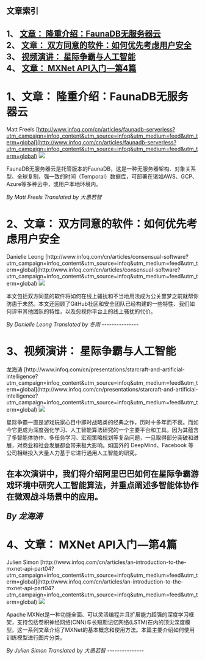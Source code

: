## 文章索引
1、 <a href="#1文章-隆重介绍faunadb无服务器云" >文章： 隆重介绍：FaunaDB无服务器云</a><br/>
2、 <a href="#2文章-双方同意的软件如何优先考虑用户安全" >文章： 双方同意的软件：如何优先考虑用户安全</a><br/>
3、 <a href="#3视频演讲-星际争霸与人工智能" >视频演讲： 星际争霸与人工智能</a><br/>
4、 <a href="#4文章-mxnet-api入门-第4篇" >文章： MXNet API入门 —第4篇</a><br/><h1 id="#title_0" >1、文章： 隆重介绍：FaunaDB无服务器云</h1>
Matt Freels
[http://www.infoq.com/cn/articles/faunadb-serverless?utm_campaign=infoq_content&utm_source=infoq&utm_medium=feed&utm_term=global](http://www.infoq.com/cn/articles/faunadb-serverless?utm_campaign=infoq_content&utm_source=infoq&utm_medium=feed&utm_term=global)
<img src="http://www.infoq.com/resource/articles/faunadb-serverless/zh/headerimage/og-image-074924f0ef93b8ee613908d3da949731.jpg"/><p>FaunaDB无服务器云是托管版本的FaunaDB，这是一种无服务器架构、对象关系型、全球复制、强一致的时间（Temporal）数据库，可部署在诸如AWS、GCP、Azure等多种云中，或用户本地环境内。</p> <i>By Matt Freels</i> <i> Translated by 大愚若智</i>
---------------
<h1 id="#title_1" >2、文章： 双方同意的软件：如何优先考虑用户安全</h1>
Danielle Leong
[http://www.infoq.com/cn/articles/consensual-software?utm_campaign=infoq_content&utm_source=infoq&utm_medium=feed&utm_term=global](http://www.infoq.com/cn/articles/consensual-software?utm_campaign=infoq_content&utm_source=infoq&utm_medium=feed&utm_term=global)
<img src="http://www.infoq.com/resource/articles/consensual-software/zh/headerimage/GettyImages-671938164.jpg"/><p>本文包括双方同意的软件将如何在线上骚扰和不当地用法成为公关噩梦之前就帮你防患于未然。本文还回顾了GitHub社区和安全团队已经构建的一些特性、我们如何评审其他团队的特性，以及忽视你平台上的线上骚扰的代价。</p> <i>By Danielle Leong</i> <i> Translated by 冬雨</i>
---------------
<h1 id="#title_2" >3、视频演讲： 星际争霸与人工智能</h1>
龙海涛
[http://www.infoq.com/cn/presentations/starcraft-and-artificial-intelligence?utm_campaign=infoq_content&utm_source=infoq&utm_medium=feed&utm_term=global](http://www.infoq.com/cn/presentations/starcraft-and-artificial-intelligence?utm_campaign=infoq_content&utm_source=infoq&utm_medium=feed&utm_term=global)
<img src="http://www.infoq.com/resource/presentations/starcraft-and-artificial-intelligence/zh/mediumimage/longhaitao270.jpg"/><p>星际争霸一直是游戏玩家心目中即时战略类的经典之作，历时十多年而不衰。而如今它更成为深度强化学习、人工智能算法研究的一个主要平台和工具。因为其蕴含了多智能体协作、多任务学习、宏观策略规划等复杂问题，一旦取得部分突破和进展，对商业和社会发展都会带来极大影响。如国外的 DeepMind、Facebook 等公司相继投入大量人力基于它进行通用人工智能的研究。
在本次演讲中，我们将介绍阿里巴巴如何在星际争霸游戏环境中研究人工智能算法，并重点阐述多智能体协作在微观战斗场景中的应用。</p> <i>By 龙海涛</i>
---------------
<h1 id="#title_3" >4、文章： MXNet API入门 —第4篇</h1>
Julien Simon
[http://www.infoq.com/cn/articles/an-introduction-to-the-mxnet-api-part04?utm_campaign=infoq_content&utm_source=infoq&utm_medium=feed&utm_term=global](http://www.infoq.com/cn/articles/an-introduction-to-the-mxnet-api-part04?utm_campaign=infoq_content&utm_source=infoq&utm_medium=feed&utm_term=global)
<img src="http://www.infoq.com/resource/articles/an-introduction-to-the-mxnet-api-part04/zh/smallimage/Crashlytics_100_100.jpg"/><p>Apache MXNet是一种功能全面、可以灵活编程并且扩展能力超强的深度学习框架，支持包括卷积神经网络(CNN)与长短期记忆网络(LSTM)在内的顶尖深度模型。这一系列文章介绍了MXNet的基本概念和使用方法。本篇主要介绍如何使用训练模型进行图片分类。</p> <i>By Julien Simon</i> <i> Translated by 大愚若智</i>
---------------